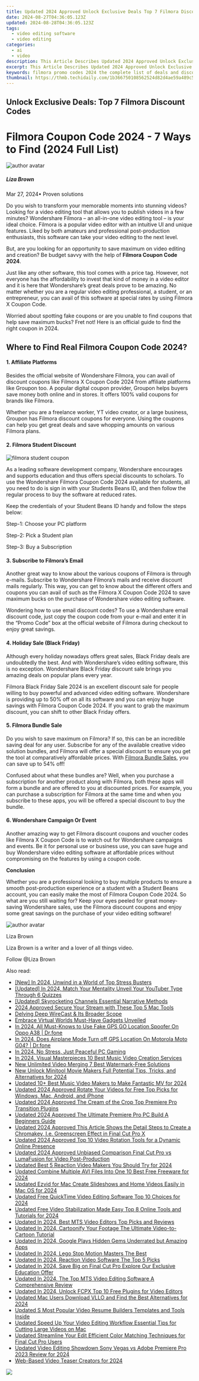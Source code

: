```yaml
---
title: Updated 2024 Approved Unlock Exclusive Deals Top 7 Filmora Discount Codes
date: 2024-08-27T04:36:05.123Z
updated: 2024-08-28T04:36:05.123Z
tags: 
  - video editing software
  - video editing
categories: 
  - ai
  - video
description: This Article Describes Updated 2024 Approved Unlock Exclusive Deals Top 7 Filmora Discount Codes
excerpt: This Article Describes Updated 2024 Approved Unlock Exclusive Deals Top 7 Filmora Discount Codes
keywords: filmora promo codes 2024 the complete list of deals and discounts,ai animation unlock exclusive deals top 4 methods to get filmora discounts,filmora coupon hunters guide 2024 find the best deals and discounts,unlock exclusive deals top 7 filmora discount codes,the ultimate guide to filmora discounts 4 expert approved methods,unlock exclusive deals top 4 methods to get filmora discounts,hop into savings exclusive filmora discount code for easter 2024
thumbnail: https://thmb.techidaily.com/1b366750108562524d82d4ae59a489c50fa84a81f8bcbe092ec793162bb9610d.jpg
---
```


## Unlock Exclusive Deals: Top 7 Filmora Discount Codes

# Filmora Coupon Code 2024 - 7 Ways to Find (2024 Full List)

![author avatar](https://lh5.googleusercontent.com/-AIMmjowaFs4/AAAAAAAAAAI/AAAAAAAAABc/Y5UmwDaI7HU/s250-c-k/photo.jpg)

##### Liza Brown

 Mar 27, 2024• Proven solutions

Do you wish to transform your memorable moments into stunning videos? Looking for a video editing tool that allows you to publish videos in a few minutes? Wondershare Filmora – an all-in-one video editing tool – is your ideal choice. Filmora is a popular video editor with an intuitive UI and unique features. Liked by both amateurs and professional post-production enthusiasts, this software can take your video editing to the next level.

But, are you looking for an opportunity to save maximum on video editing and creation? Be budget savvy with the help of **Filmora Coupon Code 2024**.

Just like any other software, this tool comes with a price tag. However, not everyone has the affordability to invest that kind of money in a video editor and it is here that Wondershare’s great deals prove to be amazing. No matter whether you are a regular video editing professional, a student, or an entrepreneur, you can avail of this software at special rates by using Filmora X Coupon Code.

Worried about spotting fake coupons or are you unable to find coupons that help save maximum bucks? Fret not! Here is an official guide to find the right coupon in 2024.

## Where to Find Real Filmora Coupon Code 2024?

#### 1. Affiliate Platforms

Besides the official website of Wondershare Filmora, you can avail of discount coupons like Filmora X Coupon Code 2024 from affiliate platforms like Groupon too. A popular digital coupon provider, Groupon helps buyers save money both online and in stores. It offers 100% valid coupons for brands like Filmora.

Whether you are a freelance worker, YT video creator, or a large business, Groupon has Filmora discount coupons for everyone. Using the coupons can help you get great deals and save whopping amounts on various Filmora plans.

#### 2. Filmora Student Discount

![filmora student coupon](https://images.wondershare.com/filmora/article-images/2021/filmora-educational-plan.jpg)

As a leading software development company, Wondershare encourages and supports education and thus offers special discounts to scholars. To use the Wondershare Filmora Coupon Code 2024 available for students, all you need to do is sign in with your Students Beans ID, and then follow the regular process to buy the software at reduced rates.

Keep the credentials of your Student Beans ID handy and follow the steps below:

Step-1: Choose your PC platform

Step-2: Pick a Student plan

Step-3: Buy a Subscription

#### 3. Subscribe to Filmora’s Email

Another great way to know about the various coupons of Filmora is through e-mails. Subscribe to Wondershare Filmora’s mails and receive discount mails regularly. This way, you can get to know about the different offers and coupons you can avail of such as the Filmora X Coupon Code 2024 to save maximum bucks on the purchase of Wondershare video editing software.

Wondering how to use email discount codes? To use a Wondershare email discount code, just copy the coupon code from your e-mail and enter it in the “Promo Code” box at the official website of Filmora during checkout to enjoy great savings.

#### 4. Holiday Sale (Black Friday)

Although every holiday nowadays offers great sales, Black Friday deals are undoubtedly the best. And with Wondershare’s video editing software, this is no exception. Wondershare Black Friday discount sale brings you amazing deals on popular plans every year.

Filmora Black Friday Sale 2024 is an excellent discount sale for people willing to buy powerful and advanced video editing software. Wondershare is providing up to 50% off on all its software and you can enjoy huge savings with Filmora Coupon Code 2024\. If you want to grab the maximum discount, you can shift to other Black Friday offers.

#### 5. Filmora Bundle Sale

Do you wish to save maximum on Filmora? If so, this can be an incredible saving deal for any user. Subscribe for any of the available creative video solution bundles, and Filmora will offer a special discount to ensure you get the tool at comparatively affordable prices. With [Filmora Bundle Sales](https://tools.techidaily.com/wondershare/filmora/download/), you can save up to 54% off!

Confused about what these bundles are? Well, when you purchase a subscription for another product along with Filmora, both these apps will form a bundle and are offered to you at discounted prices. For example, you can purchase a subscription for Filmora at the same time and when you subscribe to these apps, you will be offered a special discount to buy the bundle.

#### 6. Wondershare Campaign Or Event

Another amazing way to get Filmora discount coupons and voucher codes like Filmora X Coupon Code is to watch out for Wondershare campaigns and events. Be it for personal use or business use, you can save huge and buy Wondershare video editing software at affordable prices without compromising on the features by using a coupon code.

**Conclusion**

Whether you are a professional looking to buy multiple products to ensure a smooth post-production experience or a student with a Student Beans account, you can easily make the most of Filmora Coupon Code 2024\. So what are you still waiting for? Keep your eyes peeled for great money-saving Wondershare sales, use the Filmora discount coupons and enjoy some great savings on the purchase of your video editing software!

![author avatar](https://lh5.googleusercontent.com/-AIMmjowaFs4/AAAAAAAAAAI/AAAAAAAAABc/Y5UmwDaI7HU/s250-c-k/photo.jpg)

Liza Brown

Liza Brown is a writer and a lover of all things video.

Follow @Liza Brown

<span class="atpl-alsoreadstyle">Also read:</span>
<div><ul>
<li><a href="https://on-screen-recording.techidaily.com/new-in-2024-unwind-in-a-world-of-top-stress-busters/"><u>[New] In 2024, Unwind in a World of Top Stress Busters</u></a></li>
<li><a href="https://youtube-blog.techidaily.com/ed-in-2024-match-your-mentality-unveil-your-youtuber-type-through-6-quizzes/"><u>[Updated] In 2024, Match Your Mentality  Unveil Your YouTuber Type Through 6 Quizzes</u></a></li>
<li><a href="https://facebook-video-footage.techidaily.com/updated-skyrocketing-channels-essential-narrative-methods/"><u>[Updated] Skyrocketing Channels  Essential Narrative Methods</u></a></li>
<li><a href="https://extra-guidance.techidaily.com/2024-approved-secure-your-stream-with-these-top-5-mac-tools/"><u>2024 Approved  Secure Your Stream with These Top 5 Mac Tools</u></a></li>
<li><a href="https://extra-information.techidaily.com/delving-deep-wirecast-and-its-broader-scope/"><u>Delving Deep  WireCast & Its Broader Scope</u></a></li>
<li><a href="https://extra-hints.techidaily.com/embrace-virtual-worlds-must-have-gadgets-unveiled/"><u>Embrace Virtual Worlds  Must-Have Gadgets Unveiled</u></a></li>
<li><a href="https://fake-location.techidaily.com/in-2024-all-must-knows-to-use-fake-gps-go-location-spoofer-on-oppo-a38-drfone-by-drfone-virtual-android/"><u>In 2024, All Must-Knows to Use Fake GPS GO Location Spoofer On Oppo A38 | Dr.fone</u></a></li>
<li><a href="https://review-topics.techidaily.com/in-2024-does-airplane-mode-turn-off-gps-location-on-motorola-moto-g04-drfone-by-drfone-virtual-android/"><u>In 2024, Does Airplane Mode Turn off GPS Location On Motorola Moto G04? | Dr.fone</u></a></li>
<li><a href="https://screen-mirroring-recording.techidaily.com/in-2024-no-stress-just-peaceful-pc-gaming/"><u>In 2024, No Stress, Just Peaceful PC Gaming</u></a></li>
<li><a href="https://smart-video-editing.techidaily.com/in-2024-visual-masterpieces-10-best-music-video-creation-services/"><u>In 2024, Visual Masterpieces 10 Best Music Video Creation Services</u></a></li>
<li><a href="https://ai-video-apps.techidaily.com/new-unlimited-video-merging-7-best-watermark-free-solutions/"><u>New Unlimited Video Merging 7 Best Watermark-Free Solutions</u></a></li>
<li><a href="https://ai-video-apps.techidaily.com/new-unlock-minitool-movie-makers-full-potential-tips-tricks-and-alternatives-for-2024/"><u>New Unlock Minitool Movie Makers Full Potential Tips, Tricks, and Alternatives for 2024</u></a></li>
<li><a href="https://ai-video-apps.techidaily.com/updated-10plus-best-music-video-makers-to-make-fantastic-mv-for-2024/"><u>Updated 10+ Best Music Video Makers to Make Fantastic MV for 2024</u></a></li>
<li><a href="https://ai-video-apps.techidaily.com/updated-2024-approved-rotate-your-videos-for-free-top-picks-for-windows-mac-android-and-iphone/"><u>Updated 2024 Approved Rotate Your Videos for Free Top Picks for Windows, Mac, Android, and iPhone</u></a></li>
<li><a href="https://ai-video-apps.techidaily.com/updated-2024-approved-the-cream-of-the-crop-top-premiere-pro-transition-plugins/"><u>Updated 2024 Approved The Cream of the Crop Top Premiere Pro Transition Plugins</u></a></li>
<li><a href="https://ai-video-apps.techidaily.com/updated-2024-approved-the-ultimate-premiere-pro-pc-build-a-beginners-guide/"><u>Updated 2024 Approved The Ultimate Premiere Pro PC Build A Beginners Guide</u></a></li>
<li><a href="https://ai-video-apps.techidaily.com/updated-2024-approved-this-article-shows-the-detail-steps-to-create-a-chromakey-ie-greenscreen-effect-in-final-cut-pro-x/"><u>Updated 2024 Approved This Article Shows the Detail Steps to Create a Chromakey, I.e. Greenscreen Effect in Final Cut Pro X</u></a></li>
<li><a href="https://ai-video-apps.techidaily.com/updated-2024-approved-top-10-video-rotation-tools-for-a-dynamic-online-presence/"><u>Updated 2024 Approved Top 10 Video Rotation Tools for a Dynamic Online Presence</u></a></li>
<li><a href="https://ai-video-apps.techidaily.com/updated-2024-approved-unbiased-comparison-final-cut-pro-vs-lumafusion-for-video-post-production/"><u>Updated 2024 Approved Unbiased Comparison Final Cut Pro vs LumaFusion for Video Post-Production</u></a></li>
<li><a href="https://ai-video-apps.techidaily.com/updated-best-5-reaction-video-makers-you-should-try-for-2024/"><u>Updated Best 5 Reaction Video Makers You Should Try for 2024</u></a></li>
<li><a href="https://ai-video-apps.techidaily.com/updated-combine-multiple-avi-files-into-one-10-best-free-freeware-for-2024/"><u>Updated Combine Multiple AVI Files Into One 10 Best Free Freeware for 2024</u></a></li>
<li><a href="https://ai-video-apps.techidaily.com/updated-ezvid-for-mac-create-slideshows-and-home-videos-easily-in-mac-os-for-2024/"><u>Updated Ezvid for Mac Create Slideshows and Home Videos Easily in Mac OS for 2024</u></a></li>
<li><a href="https://ai-video-apps.techidaily.com/updated-free-quicktime-video-editing-software-top-10-choices-for-2024/"><u>Updated Free QuickTime Video Editing Software Top 10 Choices for 2024</u></a></li>
<li><a href="https://ai-video-apps.techidaily.com/updated-free-video-stabilization-made-easy-top-8-online-tools-and-tutorials-for-2024/"><u>Updated Free Video Stabilization Made Easy Top 8 Online Tools and Tutorials for 2024</u></a></li>
<li><a href="https://ai-video-apps.techidaily.com/updated-in-2024-best-mts-video-editors-top-picks-and-reviews/"><u>Updated In 2024, Best MTS Video Editors Top Picks and Reviews</u></a></li>
<li><a href="https://ai-video-apps.techidaily.com/updated-in-2024-cartoonify-your-footage-the-ultimate-video-to-cartoon-tutorial/"><u>Updated In 2024, Cartoonify Your Footage The Ultimate Video-to-Cartoon Tutorial</u></a></li>
<li><a href="https://ai-video-apps.techidaily.com/updated-in-2024-google-plays-hidden-gems-underrated-but-amazing-apps/"><u>Updated In 2024, Google Plays Hidden Gems Underrated but Amazing Apps</u></a></li>
<li><a href="https://ai-video-apps.techidaily.com/updated-in-2024-lego-stop-motion-masters-the-best/"><u>Updated In 2024, Lego Stop Motion Masters The Best</u></a></li>
<li><a href="https://ai-video-apps.techidaily.com/updated-in-2024-reaction-video-software-the-top-5-picks/"><u>Updated In 2024, Reaction Video Software The Top 5 Picks</u></a></li>
<li><a href="https://ai-video-apps.techidaily.com/updated-in-2024-save-big-on-final-cut-pro-explore-our-exclusive-education-offer/"><u>Updated In 2024, Save Big on Final Cut Pro Explore Our Exclusive Education Offer</u></a></li>
<li><a href="https://ai-video-apps.techidaily.com/updated-in-2024-the-top-mts-video-editing-software-a-comprehensive-review/"><u>Updated In 2024, The Top MTS Video Editing Software A Comprehensive Review</u></a></li>
<li><a href="https://ai-video-apps.techidaily.com/updated-in-2024-unlock-fcpx-top-10-free-plugins-for-video-editors/"><u>Updated In 2024, Unlock FCPX Top 10 Free Plugins for Video Editors</u></a></li>
<li><a href="https://ai-video-apps.techidaily.com/updated-mac-users-download-vllo-and-find-the-best-alternatives-for-2024/"><u>Updated Mac Users Download VLLO and Find the Best Alternatives for 2024</u></a></li>
<li><a href="https://ai-video-apps.techidaily.com/updated-s-most-popular-video-resume-builders-templates-and-tools-inside/"><u>Updated S Most Popular Video Resume Builders Templates and Tools Inside</u></a></li>
<li><a href="https://ai-video-apps.techidaily.com/updated-speed-up-your-video-editing-workflow-essential-tips-for-cutting-large-videos-on-mac/"><u>Updated Speed Up Your Video Editing Workflow Essential Tips for Cutting Large Videos on Mac</u></a></li>
<li><a href="https://ai-video-apps.techidaily.com/updated-streamline-your-edit-efficient-color-matching-techniques-for-final-cut-pro-users/"><u>Updated Streamline Your Edit Efficient Color Matching Techniques for Final Cut Pro Users</u></a></li>
<li><a href="https://ai-video-apps.techidaily.com/updated-video-editing-showdown-sony-vegas-vs-adobe-premiere-pro-2023-review-for-2024/"><u>Updated Video Editing Showdown Sony Vegas vs Adobe Premiere Pro 2023 Review for 2024</u></a></li>
<li><a href="https://ai-video-apps.techidaily.com/web-based-video-teaser-creators-for-2024/"><u>Web-Based Video Teaser Creators for 2024</u></a></li>
</ul></div>

<ins class="adsbygoogle"
      style="display:block"
      data-ad-client="ca-pub-7571918770474297"
      data-ad-slot="8358498916"
      data-ad-format="auto"
      data-full-width-responsive="true"></ins>
<!-- affiliate ads begin -->
<a href="https://store.movavi.com/affiliate.php?ACCOUNT=MOVAVI&AFFILIATE=108875&PATH=https%3A%2F%2Fwww.movavi.com%3FAFFILIATE%3D108875%26RESOURCE%3DMovavi%2BScreen%2BRecorder%2Bbox"><img src="https://mcusercontent.com/0885a03ded3d480dca9287f12/images/f026b149-fc7c-fd54-5f3e-1460bbb19b6b.jpg" border="0"></a>
<!-- affiliate ads end -->